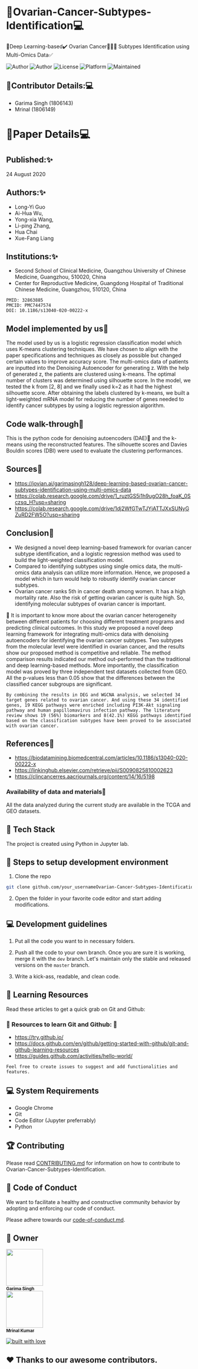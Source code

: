 # 🚀Ovarian-Cancer-Subtypes-Identification💻

🧠Deep Learning-based✔️ Ovarian Cancer🙅🏻‍♀️  Subtypes Identification using Multi-Omics Data✅


![Author](https://img.shields.io/badge/author-garimasingh128-orange)
![Author](https://img.shields.io/badge/author-mrinal41298-orange)
![License](https://img.shields.io/badge/license-MIT-brightgreen)
![Platform](https://img.shields.io/badge/platform-Visual%20Studio%20Code-blue)
![Maintained](https://img.shields.io/maintenance/yes/2020)

## 🚀Contributor Details:💻
- Garima Singh (1806143)
- Mrinal (1806149)

# 🚀Paper Details💻

## Published:✨ 
24 August 2020

## Authors:✨
- Long-Yi Guo
- Ai-Hua Wu, 
- Yong-xia Wang, 
- Li-ping Zhang, 
- Hua Chai  
- Xue-Fang Liang

## Institutions:✨
- Second School of Clinical Medicine, Guangzhou University of Chinese Medicine, Guangzhou, 510020, China
- Center for Reproductive Medicine, Guangdong Hospital of Traditional Chinese Medicine, Guangzhou, 510120, China
 
 ```
 PMID: 32863885
 PMCID: PMC7447574
 DOI: 10.1186/s13040-020-00222-x
 ```
 
## Model implemented by us👣
The model used by us is a logistic regression classification model which uses K-means clustering techniques. We have chosen to align with the paper specifications and techniques as closely as possible but changed certain values to improve accuracy score. 
The multi-omics data of patients are inputted into the Denoising Autoencoder for generating z. With the help of generated z, the patients are clustered using k-means. The optimal number of clusters was determined using silhouette score. In the model, we tested the k from [2, 8] and we finally used k=2 as it had the highest silhouette score. 
After obtaining the labels clustered by k-means, we built a light-weighted mRNA model for reducing the number of genes needed to identify cancer subtypes by using a logistic regression algorithm.

## Code walk-through👣
This is the python code for denoising autoencoders (DAE)🚀 and the k-means using the reconstructed features. The silhouette scores and Davies Bouldin scores (DBI) were used to evaluate the clustering performances.

## Sources👣
- https://jovian.ai/garimasingh128/deep-learning-based-ovarian-cancer-subtypes-identification-using-multi-omics-data
- https://colab.research.google.com/drive/1_ruztGS5i1h9ugO28h_foaK_0Sczsq_H?usp=sharing
- https://colab.research.google.com/drive/1dj2WfGTwTJYjATTJXxSUNyGZuRD2FW5O?usp=sharing

## Conclusion👣
- We designed a novel deep learning-based framework for ovarian cancer subtype identification, and a logistic regression method was used to build the light-weighted classification model.
- Compared to identifying subtypes using single omics data, the multi-omics data analysis can utilize more information. Hence, we proposed a model which in turn would help to robustly identify ovarian cancer subtypes.
- Ovarian cancer ranks 5th in cancer death among women. It has a high mortality rate. Also the risk of getting ovarian cancer is quite high. So, identifying molecular subtypes of ovarian cancer is important. 

🚀 It is important to know more about the ovarian cancer heterogeneity between different patients for choosing different treatment programs and predicting clinical outcomes. In this study we proposed a novel deep learning framework for integrating multi-omics data with denoising autoencoders for identifying the ovarian cancer subtypes. Two subtypes from the molecular level were identified in ovarian cancer, and the results show our proposed method is competitive and reliable. The method comparison results indicated our method out-performed than the traditional and deep learning-based methods. More importantly, the classification model was proved by three independent test datasets collected from GEO. All the p-values less than 0.05 show that the differences between the classified cancer subgroups are significant.
```
By combining the results in DEG and WGCNA analysis, we selected 34 target genes related to ovarian cancer. And using these 34 identified genes, 19 KEGG pathways were enriched including PI3K-Akt signaling pathway and human papillomavirus infection pathway. The literature review shows 19 (56%) biomarkers and 8(42.1%) KEGG pathways identified based on the classification subtypes have been proved to be associated with ovarian cancer.
```
## References👣
- https://biodatamining.biomedcentral.com/articles/10.1186/s13040-020-00222-x
- https://linkinghub.elsevier.com/retrieve/pii/S0090825810002623
- https://clincancerres.aacrjournals.org/content/14/16/5198

### Availability of data and materials👣
All the data analyzed during the current study are available in the TCGA and GEO datasets.
  
## 🔆 Tech Stack
The project is created using Python in Jupyter lab.

## 🚀 Steps to setup development environment
1.  Clone the repo
 ```bash
 git clone github.com/your_usernameOvarian-Cancer-Subtypes-Identification.git
 ```
 2. Open the folder in your favorite code editor and start adding modifications.

 ## 💻 Development guidelines

1.  Put all the code you want to in necessary folders.
    
3.  Push all the code to your own branch. Once you are sure it is working, merge it with the `dev`  branch. Let's maintain only the stable and released versions on the  `master`  branch.
    
4.  Write a kick-ass, readable, and clean code.

## 📝 Learning Resources

Read these articles to get a quick grab on Git and Github:

### 📝 Resources to learn Git and Github: 📝 
- https://try.github.io/
- https://docs.github.com/en/github/getting-started-with-github/git-and-github-learning-resources
- https://guides.github.com/activities/hello-world/

`Feel free to create issues to suggest and add functionalities and features.`


## 💻 System Requirements
-  Google Chrome
-  Git
-  Code Editor (Jupyter preferrably)
-  Python

## 🏆 Contributing

Please read  [CONTRIBUTING.md](CONTRIBUTING.md)  for information on how to contribute to Ovarian-Cancer-Subtypes-Identification.

##  💼 Code of Conduct

We want to facilitate a healthy and constructive community behavior by adopting and enforcing our code of conduct.

Please adhere towards our [code-of-conduct.md](code-of-conduct.md).

## 👬 Owner

<a href="https://github.com/garimasingh128"><img src="https://avatars3.githubusercontent.com/u/44302373?s=460&u=efaafa72f4d83d40b66fc68258d14cebbf1d7de0&v=4" width="100px;" alt=""/><br /><sub><b>Garima Singh</b></sub></a><br/>
<a href="https://github.com/mrinal41298"><img src="https://avatars3.githubusercontent.com/u/55679963?s=460&u=66c9d1ec2ce9183bb517311a4f5ff32286e4df72&v=4" width="100px;" alt=""/><br /><sub><b>Mrinal Kumar</b></sub></a><br />


[![built with love](https://forthebadge.com/images/badges/built-with-love.svg)](https://github.com/garimasingh128)

## ❤️ Thanks to our awesome contributors.



